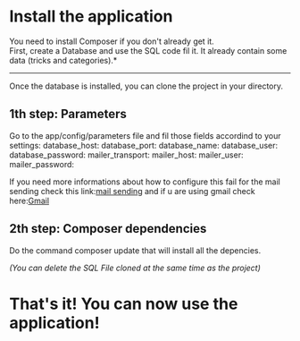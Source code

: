 Install the application
========================

You need to install Composer if you don't already get it.  
First, create a Database and use the SQL code fil it. It already contain some data (tricks and categories).*

-----------------

Once the database is installed, you can clone the project in your directory.

## 1th step: Parameters

Go to the app/config/parameters file and fil those fields accordind to your settings:
    database_host:
    database_port:
    database_name:
    database_user:
    database_password:
    mailer_transport:
    mailer_host:
    mailer_user: 
    mailer_password:
    
If you need more informations about how to configure this fail for the mail sending check this link:[mail sending](https://symfony.com/doc/3.4/email.html) and if u are using gmail check here:[Gmail](https://symfony.com/doc/3.4/email/gmail.html)
    
## 2th step: Composer dependencies

Do the command composer update that will install all the depencies.

_(You can delete the SQL File cloned at the same time as the project)_

# That's it! You can now use the application!


